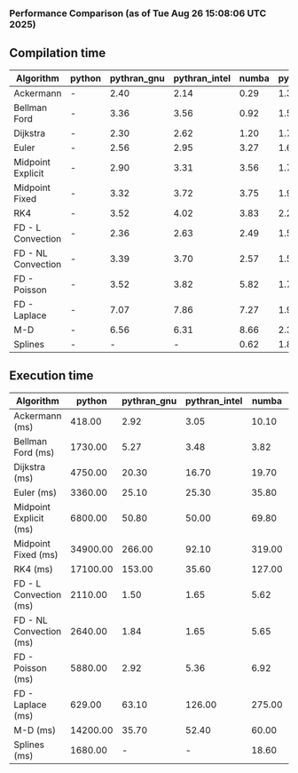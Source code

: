 ### Performance Comparison (as of Tue Aug 26 15:08:06 UTC 2025)
## Compilation time
Algorithm                 | python                    | pythran_gnu               | pythran_intel             | numba                     | pyccel_gnu_c              | pyccel_gnu_fortran        | pyccel_intel_c            | pyccel_intel_fortran     
------------------------- | ------------------------- | ------------------------- | ------------------------- | ------------------------- | ------------------------- | ------------------------- | ------------------------- | -------------------------
Ackermann                 | -                         | 2.40                      | 2.14                      | 0.29                      | 1.36                      | 1.38                      | 1.38                      | 1.43                     
Bellman Ford              | -                         | 3.36                      | 3.56                      | 0.92                      | 1.57                      | 1.49                      | 1.55                      | 1.53                     
Dijkstra                  | -                         | 2.30                      | 2.62                      | 1.20                      | 1.73                      | 1.60                      | 1.68                      | 1.70                     
Euler                     | -                         | 2.56                      | 2.95                      | 3.27                      | 1.60                      | 1.46                      | 1.55                      | 1.52                     
Midpoint Explicit         | -                         | 2.90                      | 3.31                      | 3.56                      | 1.79                      | 1.68                      | 1.76                      | 1.72                     
Midpoint Fixed            | -                         | 3.32                      | 3.72                      | 3.75                      | 1.90                      | 1.75                      | 1.83                      | 1.83                     
RK4                       | -                         | 3.52                      | 4.02                      | 3.83                      | 2.26                      | 2.20                      | 2.14                      | 2.23                     
FD - L Convection         | -                         | 2.36                      | 2.63                      | 2.49                      | 1.55                      | 1.50                      | 1.53                      | 1.52                     
FD - NL Convection        | -                         | 3.39                      | 3.70                      | 2.57                      | 1.57                      | 1.48                      | 1.53                      | 1.52                     
FD - Poisson              | -                         | 3.52                      | 3.82                      | 5.82                      | 1.74                      | 1.76                      | 1.67                      | 1.92                     
FD - Laplace              | -                         | 7.07                      | 7.86                      | 7.27                      | 1.97                      | 1.92                      | 1.86                      | 1.98                     
M-D                       | -                         | 6.56                      | 6.31                      | 8.66                      | 2.37                      | 2.52                      | 2.34                      | 2.61                     
Splines                   | -                         | -                         | -                         | 0.62                      | 1.80                      | 1.75                      | 1.78                      | 1.85                     

## Execution time
Algorithm                 | python                    | pythran_gnu               | pythran_intel             | numba                     | pyccel_gnu_c              | pyccel_gnu_fortran        | pyccel_intel_c            | pyccel_intel_fortran     
------------------------- | ------------------------- | ------------------------- | ------------------------- | ------------------------- | ------------------------- | ------------------------- | ------------------------- | -------------------------
Ackermann (ms)            | 418.00                    | 2.92                      | 3.05                      | 10.10                     | 1.23                      | 1.32                      | 4.05                      | 9.03                     
Bellman Ford (ms)         | 1730.00                   | 5.27                      | 3.48                      | 3.82                      | 4.06                      | 3.23                      | 5.18                      | 4.43                     
Dijkstra (ms)             | 4750.00                   | 20.30                     | 16.70                     | 19.70                     | 43.10                     | 18.70                     | 49.10                     | 21.70                    
Euler (ms)                | 3360.00                   | 25.10                     | 25.30                     | 35.80                     | 23.30                     | 12.50                     | 24.10                     | 15.30                    
Midpoint Explicit (ms)    | 6800.00                   | 50.80                     | 50.00                     | 69.80                     | 40.90                     | 18.60                     | 43.10                     | 15.80                    
Midpoint Fixed (ms)       | 34900.00                  | 266.00                    | 92.10                     | 319.00                    | 278.00                    | 72.00                     | 195.00                    | 52.10                    
RK4 (ms)                  | 17100.00                  | 153.00                    | 35.60                     | 127.00                    | 91.70                     | 32.90                     | 94.40                     | 29.50                    
FD - L Convection (ms)    | 2110.00                   | 1.50                      | 1.65                      | 5.62                      | 5.78                      | 1.50                      | 7.42                      | 1.30                     
FD - NL Convection (ms)   | 2640.00                   | 1.84                      | 1.65                      | 5.65                      | 5.48                      | 1.59                      | 9.65                      | 1.50                     
FD - Poisson (ms)         | 5880.00                   | 2.92                      | 5.36                      | 6.92                      | 10.30                     | 2.65                      | 18.80                     | 2.53                     
FD - Laplace (ms)         | 629.00                    | 63.10                     | 126.00                    | 275.00                    | 205.00                    | 56.70                     | 356.00                    | 55.10                    
M-D (ms)                  | 14200.00                  | 35.70                     | 52.40                     | 60.00                     | 106.00                    | 62.20                     | 91.30                     | 89.00                    
Splines (ms)              | 1680.00                   | -                         | -                         | 18.60                     | 14.00                     | 17.50                     | 15.20                     | 27.70                    
